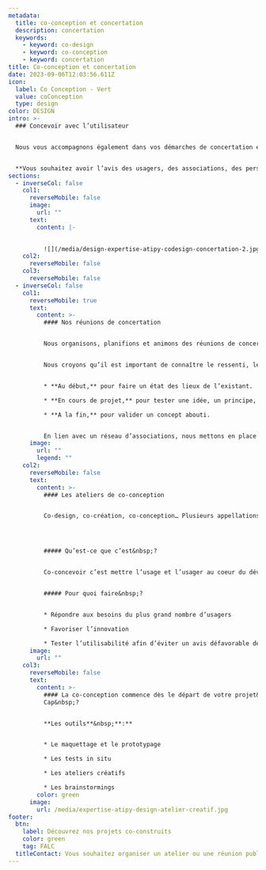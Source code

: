 ```yaml
---
metadata:
  title: co-conception et concertation
  description: concertation
  keywords:
    - keyword: co-design
    - keyword: co-conception
    - keyword: concertation
title: Co-conception et concertation
date: 2023-09-06T12:03:56.611Z
icon:
  label: Co Conception - Vert
  value: coConception
  type: design
color: DESIGN
intro: >-
  ### Concevoir avec l’utilisateur


  Nous vous accompagnons également dans vos démarches de concertation et de co-design auprès des usagers. Par le biais de réunions et d’ateliers, nous échangeons avec les utilisateurs. En plus de l’enrichissement que cela apporte, consulter les utilisateurs de votre produit ou les bénéficiaires de votre service vous assure une bonne compréhension des besoins et un outil final adapté à la diversité de vos cibles.


  **Vous souhaitez avoir l’avis des usagers, des associations, des personnes en situation de handicap&nbsp;?**
sections:
  - inverseCol: false
    col1:
      reverseMobile: false
      image:
        url: ""
      text:
        content: |-
          

          ![](/media/design-expertise-atipy-codesign-concertation-2.jpg)
    col2:
      reverseMobile: false
    col3:
      reverseMobile: false
  - inverseCol: false
    col1:
      reverseMobile: true
      text:
        content: >-
          #### Nos réunions de concertation


          Nous organisons, planifions et animons des réunions de concertations adaptées à vos besoins en lien avec des associations. 


          Nous croyons qu’il est important de connaître le ressenti, les besoins et les avis des personnes concernées par un outil ou un service. C’est pourquoi ces réunions peuvent avoir lieu à différents moments clefs de votre projet.


          * **Au début,** pour faire un état des lieux de l’existant.

          * **En cours de projet,** pour tester une idée, un principe, un support.

          * **A la fin,** pour valider un concept abouti.


          En lien avec un réseau d’associations, nous mettons en place des réunions sur site ou dans vos bureaux.
      image:
        url: ""
        legend: ""
    col2:
      reverseMobile: false
      text:
        content: >-
          #### Les ateliers de co-conception


          Co-design, co-création, co-conception… Plusieurs appellations sont utilisées mais le principe reste le même&nbsp;: concevoir avec les utilisateurs.




          ##### Qu’est-ce que c’est&nbsp;?


          Co-concevoir c’est mettre l’usage et l’usager au coeur du développement d’un produit, d’un service ou d’un outil de communication. Ce processus implique la participation des utilisateurs dans la phase d’élaboration du concept jusqu’à sa finalisation. Cette méthode est particulièrement intéressante pour répondre aux besoins spécifiques (handicap sensoriel, cognitif, moteur, linguistique…).


          ##### Pour quoi faire&nbsp;?


          * Répondre aux besoins du plus grand nombre d’usagers

          * Favoriser l’innovation

          * Tester l’utilisabilité afin d’éviter un avis défavorable de l’utilisateur en situation de handicap au moment de la finalisation du projet.
      image:
        url: ""
    col3:
      reverseMobile: false
      text:
        content: >-
          #### La co-conception commence dès le départ de votre projet&nbsp;!
          Cap&nbsp;?


          **Les outils**&nbsp;**:**


          * L﻿e maquettage et le prototypage

          * L﻿es tests in situ

          * L﻿es ateliers créatifs

          * Les brainstormings
        color: green
      image:
        url: /media/expertise-atipy-design-atelier-creatif.jpg
footer:
  btn:
    label: Découvrez nos projets co-construits
    color: green
    tag: FALC
  titleContact: Vous souhaitez organiser un atelier ou une réunion publique ?
---
```

